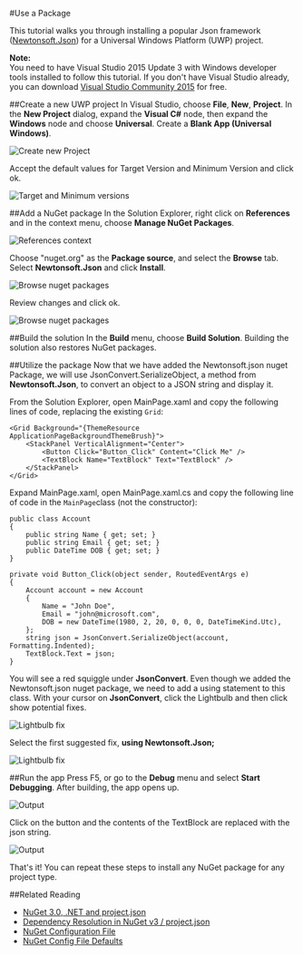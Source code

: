 #Use a Package

This tutorial walks you through installing a popular Json framework ([Newtonsoft.Json](https://www.nuget.org/packages/Newtonsoft.Json/)) for a Universal Windows Platform (UWP) project. 

<div class="block-callout-info">
	<strong>Note:</strong><br>
	You need to have Visual Studio 2015 Update 3 with Windows developer tools installed to follow this tutorial. If you don't have Visual Studio already, you can download <a href="https://developer.microsoft.com/en-us/windows/downloads">Visual Studio Community 2015</a> for free. 
</div>

##Create a new UWP project
In Visual Studio, choose **File**, **New**, **Project**. In the **New Project** dialog, expand the **Visual C#** node, then expand the **Windows** node and choose **Universal**. Create a **Blank App (Universal Windows)**.

![Create new Project](/images/ConsumeNugetSample/01.PNG)


Accept the default values for Target Version and Minimum Version and click ok.

![Target and Minimum versions](/images/ConsumeNugetSample/02.PNG)


##Add a NuGet package
In the Solution Explorer, right click on **References** and in the context menu, choose **Manage NuGet Packages**.

![References context](/images/ConsumeNugetSample/03.PNG)


Choose "nuget.org" as the **Package source**, and select the **Browse** tab. Select **Newtonsoft.Json** and click **Install**. 

![Browse nuget packages](/images/ConsumeNugetSample/04.PNG)


Review changes and click ok.

![Browse nuget packages](/images/ConsumeNugetSample/05.PNG)



##Build the solution
In the **Build** menu, choose **Build Solution**. Building the solution also restores NuGet packages.



##Utilize the package
Now that we have added the Newtonsoft.json nuget Package, we will use JsonConvert.SerializeObject, a method from **Newtonsoft.Json**, to convert an object to a JSON string and display it.


From the Solution Explorer, open MainPage.xaml and copy the following lines of code, replacing the existing `Grid`:

	<Grid Background="{ThemeResource ApplicationPageBackgroundThemeBrush}">
		<StackPanel VerticalAlignment="Center">
			<Button Click="Button_Click" Content="Click Me" />
			<TextBlock Name="TextBlock" Text="TextBlock" />
		</StackPanel>
	</Grid>


Expand MainPage.xaml, open MainPage.xaml.cs and copy the following line of code in the `MainPage`class (not the constructor):

	public class Account
    {
        public string Name { get; set; }
        public string Email { get; set; }
        public DateTime DOB { get; set; }
    }

    private void Button_Click(object sender, RoutedEventArgs e)
    {
        Account account = new Account
        {
            Name = "John Doe",
            Email = "john@microsoft.com",
            DOB = new DateTime(1980, 2, 20, 0, 0, 0, DateTimeKind.Utc),
        };
        string json = JsonConvert.SerializeObject(account, Formatting.Indented);
        TextBlock.Text = json;
    }
 
   
You will see a red squiggle under **JsonConvert**. Even though we added the Newtonsoft.json nuget package, we need to add a using statement to this class. With your cursor on **JsonConvert**, click the Lightbulb and then click show potential fixes.

![Lightbulb fix](/images/ConsumeNugetSample/06.PNG)


Select the first suggested fix, **using Newtonsoft.Json;**

![Lightbulb fix](/images/ConsumeNugetSample/07.PNG)



##Run the app
Press F5, or go to the **Debug** menu and select **Start Debugging**. After building, the app opens up.

![Output](/images/ConsumeNugetSample/08.PNG)


Click on the button and the contents of the TextBlock are replaced with the json string.

![Output](/images/ConsumeNugetSample/09.PNG)


That's it!
You can repeat these steps to install any NuGet package for any project type.


##Related Reading
* [NuGet 3.0, .NET and project.json](/ndocs/consume-packages/projectjson-intro)
* [Dependency Resolution in NuGet v3 / project.json](/ndocs/consume-packages/projectjson-dependency)
* [NuGet Configuration File](/ndocs/consume-packages/nuget-config-file-overview)
* [NuGet Config File Defaults](/ndocs/consume-packages/nuget-config-file-defaults)

